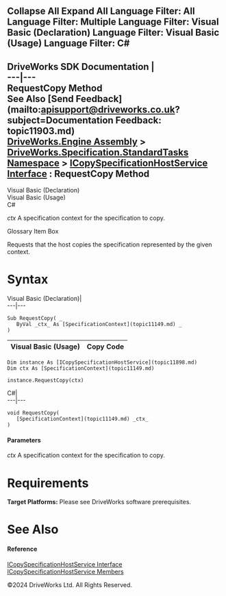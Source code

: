        

 Collapse All Expand All  Language Filter: All  Language Filter: Multiple  Language Filter: Visual Basic (Declaration) Language Filter: Visual Basic (Usage) Language Filter: C#  
---  
DriveWorks SDK Documentation  |   
---|---  
RequestCopy Method   
See Also [Send Feedback](mailto:apisupport@driveworks.co.uk?subject=Documentation Feedback: topic11903.md)  
[DriveWorks.Engine Assembly](topic2156.md) > [DriveWorks.Specification.StandardTasks Namespace](topic11896.md) > [ICopySpecificationHostService Interface](topic11898.md) : RequestCopy Method  
---  
  
Visual Basic (Declaration)    
Visual Basic (Usage)    
C# 

_ctx_
    A specification context for the specification to copy.

Glossary Item Box

Requests that the host copies the specification represented by the given context. 

# Syntax

Visual Basic (Declaration)|   
---|---  
      
    
    Sub RequestCopy( _
       ByVal _ctx_ As [SpecificationContext](topic11149.md) _
    )   
  
Visual Basic (Usage)| Copy Code  
---|---  
      
    
    Dim instance As [ICopySpecificationHostService](topic11898.md)
    Dim ctx As [SpecificationContext](topic11149.md)
     
    instance.RequestCopy(ctx)  
  
C#|   
---|---  
      
    
    void RequestCopy( 
       [SpecificationContext](topic11149.md) _ctx_
    )  
  
#### Parameters

 _ctx_
    A specification context for the specification to copy.

# Requirements

**Target Platforms:** Please see DriveWorks software prerequisites.

# See Also

#### Reference

[ICopySpecificationHostService Interface](topic11898.md)   
[ICopySpecificationHostService Members](topic11899.md)

©2024 DriveWorks Ltd. All Rights Reserved.
